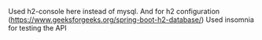 Used h2-console here instead of mysql. And for h2 configuration (https://www.geeksforgeeks.org/spring-boot-h2-database/)
Used insomnia for testing the API 
